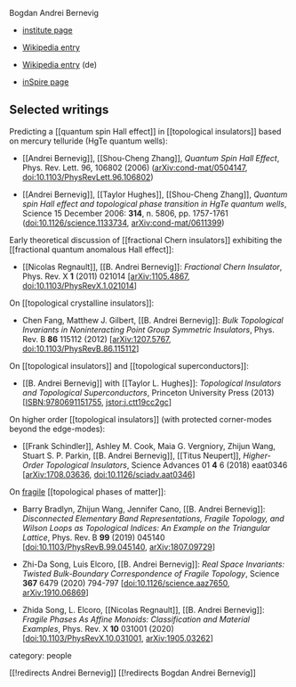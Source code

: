 
Bogdan Andrei Bernevig

* [institute page](https://phy.princeton.edu/people/bogdan-bernevig)

* [Wikipedia entry](https://en.wikipedia.org/wiki/B._Andrei_Bernevig)

* [Wikipedia entry](https://de.wikipedia.org/wiki/Andrei_Bernevig) (de)

* [inSpire page](https://inspirehep.net/authors/1069770)

## Selected writings

Predicting a [[quantum spin Hall effect]] in [[topological insulators]] based on mercury telluride (HgTe quantum wells):

* [[Andrei Bernevig]], [[Shou-Cheng Zhang]], _Quantum Spin Hall Effect_, Phys. Rev. Lett. 96, 106802 (2006) ([arXiv:cond-mat/0504147](https://arxiv.org/abs/cond-mat/0504147), [doi:10.1103/PhysRevLett.96.106802](https://doi.org/10.1103/PhysRevLett.96.106802))

* [[Andrei Bernevig]], [[Taylor Hughes]], [[Shou-Cheng Zhang]], _Quantum spin Hall effect and topological phase transition in HgTe quantum wells_, Science 15 December 2006: __314__, n. 5806, pp. 1757-1761 ([doi:10.1126/science.1133734](http://dx.doi.org/10.1126/science.1133734), [arXiv:cond-mat/0611399](https://arxiv.org/abs/cond-mat/0611399))

Early theoretical discussion of [[fractional Chern insulators]] exhibiting the [[fractional quantum anomalous Hall effect]]:

* [[Nicolas Regnault]], [[B. Andrei Bernevig]]: *Fractional Chern Insulator*, Phys. Rev. X **1** (2011) 021014  &lbrack;[arXiv:1105.4867](https://arxiv.org/abs/1105.4867), [doi:10.1103/PhysRevX.1.021014](https://doi.org/10.1103/PhysRevX.1.021014)&rbrack;


On [[topological crystalline insulators]]:

* Chen Fang, Matthew J. Gilbert, [[B. Andrei Bernevig]]: *Bulk Topological Invariants in Noninteracting Point Group Symmetric Insulators*, Phys. Rev. B **86** 115112 (2012) &lbrack;[arXiv:1207.5767](https://arxiv.org/abs/1207.5767), [doi:10.1103/PhysRevB.86.115112](https://doi.org/10.1103/PhysRevB.86.115112)&rbrack;


On [[topological insulators]] and [[topological superconductors]]:

* [[B. Andrei Bernevig]] with [[Taylor L. Hughes]]: *Topological Insulators and Topological Superconductors*, Princeton University Press (2013) &lbrack;[ISBN:9780691151755](https://press.princeton.edu/books/hardcover/9780691151755/topological-insulators-and-topological-superconductors), [jstor:j.ctt19cc2gc](https://www.jstor.org/stable/j.ctt19cc2gc)&rbrack;


On higher order [[topological insulators]] (with protected corner-modes beyond the edge-modes):

* [[Frank Schindler]], Ashley M. Cook, Maia G. Vergniory, Zhijun Wang, Stuart S. P. Parkin, [[B. Andrei Bernevig]], [[Titus Neupert]], *Higher-Order Topological Insulators*, Science Advances 01  **4** 6 (2018) eaat0346 &lbrack;[arXiv:1708.03636](https://arxiv.org/abs/1708.03636), [doi:10.1126/sciadv.aat0346](https://doi.org/10.1126/sciadv.aat0346)&rbrack;

On [fragile](topological+phase+of+matter#ReferencesUnstableClassificationOfTopologicalPhases) [[topological phases of matter]]:

* Barry Bradlyn, Zhijun Wang, Jennifer Cano, [[B. Andrei Bernevig]]:
*Disconnected Elementary Band Representations, Fragile Topology, and Wilson Loops as Topological Indices: An Example on the Triangular Lattice*, Phys. Rev. B **99** (2019) 045140 \[<a href="https://doi.org/10.1103/PhysRevB.99.045140">doi:10.1103/PhysRevB.99.045140</a>, [arXiv:1807.09729](https://arxiv.org/abs/1807.09729)\]


* Zhi-Da Song, Luis Elcoro, [[B. Andrei Bernevig]]: *Real Space Invariants: Twisted Bulk-Boundary Correspondence of Fragile Topology*, Science **367** 6479
(2020) 794-797 \[<a href="https://doi.org/10.1126/science.aaz7650">doi:10.1126/science.aaz7650</a>, [arXiv:1910.06869](https://arxiv.org/abs/1910.06869)\]

* Zhida Song, L. Elcoro, [[Nicolas Regnault]], [[B. Andrei Bernevig]]: *Fragile Phases As Affine Monoids: Classification and Material Examples*, Phys. Rev. X **10** 031001 (2020) \[<a href="https://doi.org/10.1103/PhysRevX.10.031001">doi:10.1103/PhysRevX.10.031001</a>, [arXiv:1905.03262](https://arxiv.org/abs/1905.03262)\]


category: people

[[!redirects Andrei Bernevig]]
[[!redirects Bogdan Andrei Bernevig]]
